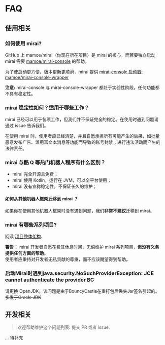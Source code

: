 # FAQ

## 使用相关

### 如何使用 mirai?
GitHub 上 mamoe/mirai（你现在所在项目）是 mirai 的核心，而若要独立启动 mirai 需要 [mamoe/mirai-console](https://github.com/mamoe/mirai-console) 的帮助。

为了使启动更方便，版本更新更顺滑，mirai 提供 [mirai-console 启动器: mamoe/mirai-console-wrapper](https://github.com/mamoe/mirai-console-wrapper)

**注意:** mirai-console 与 mirai-console-wrapper 都处于实验性阶段，任何功能都不具有稳定性。

### mirai 稳定性如何？适用于哪些工作？
mirai 已经可以用于各项工作，但我们并不保证完全的稳定。在使用时遇到问题请通过 issue 告诉我们。

在使用 mirai 时，使用者应已经清楚，并且自愿承担所有可能产生的后果，如批量恶意发布广告、滥用富文本消息等功能而导致的账号封禁；进行违法活动而产生的法律责任。

### mirai 与酷 Q 等热门机器人程序有什么区别？
- mirai 完全开源且免费；
- mirai 使用 Kotlin，运行在 JVM，可以全平台使用；
- mirai 没有宣称稳定性，不保证长久的维护；

#### 如何从其他机器人框架迁移到 mirai ？
如果你在使用其他机器人框架时没有遇到问题，我们**非常不建议**迁移到 mirai。

### mirai 有哪些系列项目?
阅读 [项目整体架构](mirai.md#%E9%A1%B9%E7%9B%AE%E6%95%B4%E4%BD%93%E6%9E%B6%E6%9E%84).

**警告：** mirai 开发者自愿花费其休息时间，无偿维护 mirai 系列项目，**但没有义务提供任何方面的帮助**。  
使用者应秉持对开发者无私贡献的尊重，而不应该期望得到帮助。  
   
### 启动Mirai时遇到java.security.NoSuchProviderException: JCE cannot authenticate the provider BC
请更换 OpenJDK。该问题是由于BouncyCastle在重打包后丢失Jar签名引起的。  
~~多发于Oracle JDK~~

## 开发相关

> 欢迎帮助维护这个问题列表: 提交 PR 或者 issue.

... 待补充
